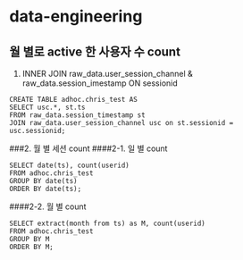# data-engineering

## 월 별로 active 한 사용자 수 count

1. INNER JOIN raw_data.user_session_channel & raw_data.session_imestamp ON sessionid
~~~
CREATE TABLE adhoc.chris_test AS
SELECT usc.*, st.ts
FROM raw_data.session_timestamp st
JOIN raw_data.user_session_channel usc on st.sessionid = usc.sessionid;
~~~

###2. 월 별 세션 count
####2-1. 일 별 count
~~~
SELECT date(ts), count(userid)
FROM adhoc.chris_test
GROUP BY date(ts)
ORDER BY date(ts);
~~~

####2-2. 월 별 count
~~~
SELECT extract(month from ts) as M, count(userid)
FROM adhoc.chris_test
GROUP BY M
ORDER BY M;
~~~
